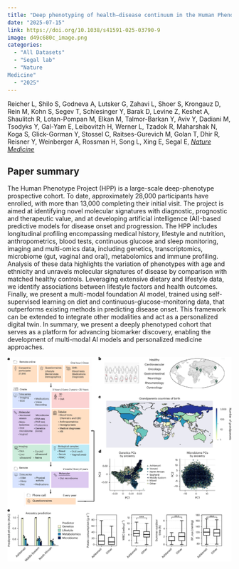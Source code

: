 ```yaml
---
title: "Deep phenotyping of health–disease continuum in the Human Phenotype Project"
date: "2025-07-15"
link: https://doi.org/10.1038/s41591-025-03790-9
image: d49c680c_image.png
categories:
  - "All Datasets"
  - "Segal lab"
  - "Nature
Medicine"
  - "2025"
---
```


Reicher L, Shilo S, Godneva A, Lutsker G, Zahavi L, Shoer S, Krongauz D, Rein M, Kohn S, Segev T, Schlesinger Y, Barak D, Levine Z, Keshet A, Shaulitch R, Lotan-Pompan M, Elkan M, Talmor-Barkan Y, Aviv Y, Dadiani M, Tsodyks Y, Gal-Yam E, Leibovitzh H, Werner L, Tzadok R, Maharshak N, Koga S, Glick-Gorman Y, Stossel C, Raitses-Gurevich M, Golan T, Dhir R, Reisner Y, Weinberger A, Rossman H, Song L, Xing E, Segal E, [*Nature
Medicine*](https://doi.org/10.1038/s41591-025-03790-9)



## Paper summary

The Human Phenotype Project (HPP) is a large-scale deep-phenotype prospective cohort. To date, approximately 28,000 participants have enrolled, with more than 13,000 completing their initial visit. The project is aimed at identifying novel molecular signatures with diagnostic, prognostic and therapeutic value, and at developing artificial intelligence (AI)-based predictive models for disease onset and progression. The HPP includes longitudinal profiling encompassing medical history, lifestyle and nutrition, anthropometrics, blood tests, continuous glucose and sleep monitoring, imaging and multi-omics data, including genetics, transcriptomics, microbiome (gut, vaginal and oral), metabolomics and immune profiling. Analysis of these data highlights the variation of phenotypes with age and ethnicity and unravels molecular signatures of disease by comparison with matched healthy controls. Leveraging extensive dietary and lifestyle data, we identify associations between lifestyle factors and health outcomes. Finally, we present a multi-modal foundation AI model, trained using self-supervised learning on diet and continuous-glucose-monitoring data, that outperforms existing methods in predicting disease onset. This framework can be extended to integrate other modalities and act as a personalized digital twin. In summary, we present a deeply phenotyped cohort that serves as a platform for advancing biomarker discovery, enabling the development of multi-modal AI models and personalized medicine approaches.

![image](d49c680c_image.png)